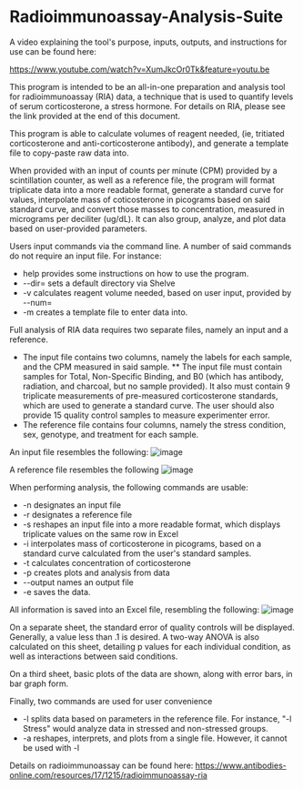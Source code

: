 # Radioimmunoassay-Analysis-Suite

A video explaining the tool's purpose, inputs, outputs, and instructions for use can be found here: 

https://www.youtube.com/watch?v=XumJkcOr0Tk&feature=youtu.be

This program is intended to be an all-in-one preparation and analysis tool for radioimmunoassay (RIA) data, a technique that is used to quantify levels of serum corticosterone, a stress hormone. For details on RIA, please see the link provided at the end of this document. 

This program is able to calculate volumes of reagent needed, (ie, tritiated corticosterone and anti-corticosterone antibody), and generate a template file to copy-paste raw data into. 

When provided with an input of counts per minute (CPM) provided by a scintillation counter, as well as a reference file, the program will format triplicate data into a more readable format, generate a standard curve for values, interpolate mass of coticosterone in picograms based on said standard curve, and convert those masses to concentration, measured in micrograms per deciliter (ug/dL). It can also group, analyze, and plot data based on user-provided parameters. 

Users input commands via the command line. A number of said commands do not require an input file. For instance: 
* help provides some instructions on how to use the program. 
* --dir=<directory name> sets a default directory via Shelve
* -v calculates reagent volume needed, based on user input, provided by --num=<number of samples>
* -m <filename> creates a template file to enter data into. 

Full analysis of RIA data requires two separate files, namely an input and a reference. 

* The input file contains two columns, namely the labels for each sample, and the CPM measured in said sample. 
** The input file must contain samples for Total, Non-Specific Binding, and B0 (which has antibody, radiation, and charcoal, but no sample provided). It also must contain 9 triplicate measurements of pre-measured corticosterone standards, which are used to generate a standard curve. The user should also provide 15 quality control samples to measure experimenter error.
* The reference file contains four columns, namely the stress condition, sex, genotype, and treatment for each sample. 

An input file resembles the following:
![image](https://user-images.githubusercontent.com/50304901/111375626-799f3900-866c-11eb-95ca-f03599774dba.png)

A reference file resembles the following
![image](https://user-images.githubusercontent.com/50304901/111375645-8328a100-866c-11eb-953d-348ffe77c270.png)

When performing analysis, the following commands are usable:
* -n <filename> designates an input file
* -r <filename> designates a reference file
* -s reshapes an input file into a more readable format, which displays triplicate values on the same row in Excel
* -i interpolates mass of corticosterone in picograms, based on a standard curve calculated from the user's standard samples. 
* -t calculates concentration of corticosterone
* -p creates plots and analysis from data
* --output <filename> names an output file
* -e saves the data. 

All information is saved into an Excel file, resembling the following: 
![image](https://user-images.githubusercontent.com/50304901/111376012-f16d6380-866c-11eb-80f4-45c123e63db0.png)

On a separate sheet, the standard error of quality controls will be displayed. Generally, a value less than .1 is desired. 
A two-way ANOVA is also calculated on this sheet, detailing p values for each individual condition, as well as interactions between said conditions. 

On a third sheet, basic plots of the data are shown, along with error bars, in bar graph form. 

Finally, two commands are used for user convenience
* -l <variable name> splits data based on parameters in the reference file. For instance, "-l Stress" would analyze data in stressed and non-stressed groups. 
* -a reshapes, interprets, and plots from a single file. However, it cannot be used with -l

Details on radioimmunoassay can be found here: 
https://www.antibodies-online.com/resources/17/1215/radioimmunoassay-ria
